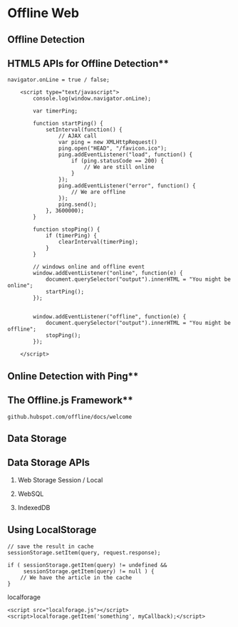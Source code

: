 Offline Web
===========

## Offline Detection

## HTML5 APIs for Offline Detection**

    navigator.onLine = true / false; 

```
    <script type="text/javascript">
        console.log(window.navigator.onLine);

        var timerPing;

        function startPing() {
            setInterval(function() {
                // AJAX call
                var ping = new XMLHttpRequest()
                ping.open("HEAD", "/favicon.ico");
                ping.addEventListener("load", function() {
                    if (ping.statusCode == 200) {
                        // We are still online
                    }
                });
                ping.addEventListener("error", function() {
                    // We are offline
                });    
                ping.send();   
            }, 3600000);
        }

        function stopPing() {
            if (timerPing) {
                clearInterval(timerPing);
            }
        }

        // windows online and offline event
        window.addEventListener("online", function(e) {
            document.querySelector("output").innerHTML = "You might be online";
            startPing();
        });


        window.addEventListener("offline", function(e) {
            document.querySelector("output").innerHTML = "You might be offline";
            stopPing();
        });    

    </script>
```

## Online Detection with Ping**

## The Offline.js Framework**

    github.hubspot.com/offline/docs/welcome

## Data Storage

## Data Storage APIs
    
1. Web Storage 
    Session / Local 

2. WebSQL

3. IndexedDB

## Using LocalStorage

    // save the result in cache
    sessionStorage.setItem(query, request.response); 

    if ( sessionStorage.getItem(query) != undefined && 
         sessionStorage.getItem(query) != null ) {
        // We have the article in the cache
    }

localforage

    <script src="localforage.js"></script>
    <script>localforage.getItem('something', myCallback);</script>
